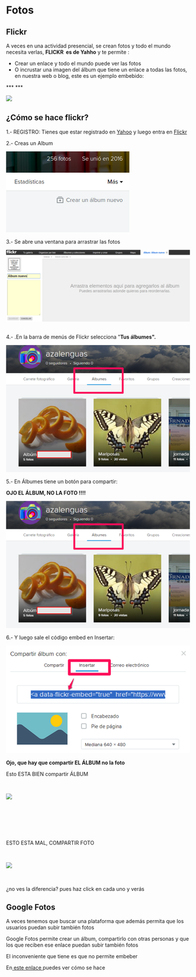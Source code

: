 
# Fotos

## **Flickr**

A veces en una actividad presencial, se crean fotos y todo el mundo necesita verlas, **FLICKR  es de Yahho** y te permite :

- Crear un enlace y todo el mundo puede ver las fotos
- O incrustar una imagen del álbum que tiene un enlace a todas las fotos, en nuestra web o blog, este es un ejemplo embebido:

*** ***


![](https://c1.staticflickr.com/2/1461/25039648516_327670c82c_z.jpg)
<script async="" src="//embedr.flickr.com/assets/client-code.js" charset="utf-8" type="text/javascript"></script>




## ¿Cómo se hace flickr?

1.- REGISTRO: Tienes que estar registrado en [Yahoo](https://es.yahoo.com/) y luego entra en [Flickr](http://aularagon.catedu.es/materialesaularagon2013/blogs/M2_contenido/flickr.com)

2.- Creas un Album


![](img/Screenshot_(1).png)

3.- Se abre una ventana para arrastrar las fotos


![](img/Screenshot_(2).png)

## 

4.- .En la barra de menús de Flickr selecciona "****Tus álbumes".****


![](img/flickr1.png)



5.- En Álbumes tiene un botón para compartir:

**OJO EL ÁLBUM, NO LA FOTO !!!!**


![](img/flickr1.png)

6.- Y luego sale el código embed en Insertar:


![](img/flickr-2.png)



**Ojo, que hay que compartir EL ÁLBUM no la foto**

Esto ESTA BIEN compartir ÁLBUM

  


![](https://farm2.staticflickr.com/1461/25039648516_327670c82c.jpg)

 

 

  

ESTO ESTA MAL, COMPARTIR FOTO

 


![](https://farm2.staticflickr.com/1461/25039648516_327670c82c.jpg)

 

¿no ves la diferencia? pues haz click en cada uno y verás

## Google Fotos

A veces tenemos que buscar una plataforma que además permita que los usuarios puedan subir también fotos

Google Fotos permite crear un álbum, compartirlo con otras personas y que los que reciben ese enlace puedan subir también fotos

El inconveniente que tiene es que no permite embeber

En[ este enlace ](http://aularagon.catedu.es/materialesaularagon2013/blogs/M2_contenido/fotos_google.html)puedes ver cómo se hace

